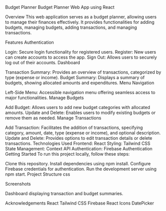 Budget Planner
Budget Planner Web App using React

Overview
This web application serves as a budget planner, allowing users to manage their finances effectively. It provides functionalities for adding budgets, managing budgets, adding transactions, and managing transactions.

Features
Authentication

Login: Secure login functionality for registered users.
Register: New users can create accounts to access the app.
Sign Out: Allows users to securely log out of their accounts.
Dashboard

Transaction Summary: Provides an overview of transactions, categorized by type (expense or income).
Budget Summary: Displays a summary of budgets, showing allocated amounts and expenditures.
Menu Navigation

Left-Side Menu: Accessible navigation menu offering seamless access to major functionalities.
Manage Budgets

Add Budget: Allows users to add new budget categories with allocated amounts.
Update and Delete: Enables users to modify existing budgets or remove them as needed.
Manage Transactions

Add Transaction: Facilitates the addition of transactions, specifying category, amount, date, type (expense or income), and optional description.
Update and Delete: Provides options to edit transaction details or delete transactions.
Technologies Used
Frontend: React
Styling: Tailwind CSS
State Management: Context API
Authentication: Firebase Authentication
Getting Started
To run this project locally, follow these steps:

Clone this repository.
Install dependencies using npm install.
Configure Firebase credentials for authentication.
Run the development server using npm start.
Project Structure
css



Screenshots

Dashboard displaying transaction and budget summaries.



Acknowledgements
React
Tailwind CSS
Firebase
React Icons
DatePicker